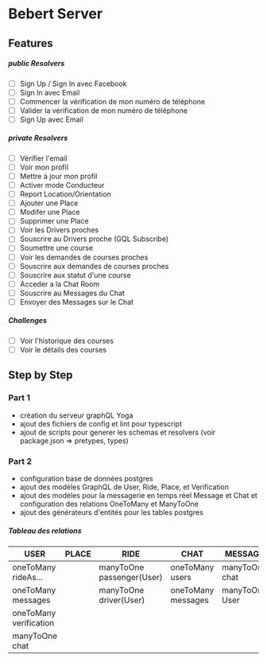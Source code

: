 # Bebert Server

## Features

##### public Resolvers

- [ ] Sign Up / Sign In avec Facebook
- [ ] Sign In avec Email
- [ ] Commencer la vérification de mon numéro de téléphone
- [ ] Valider la vérification de mon numéro de téléphone
- [ ] Sign Up avec Email

##### private Resolvers

- [ ] Vérifier l'email
- [ ] Voir mon profil
- [ ] Mettre à jour mon profil
- [ ] Activer mode Conducteur
- [ ] Report Location/Orientation
- [ ] Ajouter une Place
- [ ] Modifer une Place
- [ ] Supprimer une Place
- [ ] Voir les Drivers proches
- [ ] Souscrire au Drivers proche (GQL Subscribe)
- [ ] Soumettre une course
- [ ] Voir les demandes de courses proches
- [ ] Souscrire aux demandes de courses proches
- [ ] Souscrire aux statut d'une course
- [ ] Acceder a la Chat Room
- [ ] Souscrire au Messages du Chat
- [ ] Envoyer des Messages sur le Chat

##### Challenges

- [ ] Voir l'historique des courses
- [ ] Voir le détails des courses

## Step by Step

### Part 1

- création du serveur graphQL Yoga
- ajout des fichiers de config et lint pour typescript
- ajout de scripts pour generer les schemas et resolvers (voir package.json => pretypes, types)

### Part 2

- configuration base de données postgres
- ajout des modèles GraphQL de User, Ride, Place, et Verification
- ajout des modèles pour la messagerie en temps réel Message et Chat et configuration des relations
  OneToMany et ManyToOne
- ajout des générateurs d'entités pour les tables postgres

##### Tableau des relations

| USER                   | PLACE | RIDE                      | CHAT               | MESSAGE        | VERIFICATION   |
| ---------------------- | ----- | ------------------------- | ------------------ | -------------- | -------------- |
| oneToMany rideAs...    |       | manyToOne passenger(User) | oneToMany users    | manyToOne chat | manyToOne user |
| oneToMany messages     |       | manyToOne driver(User)    | oneToMany messages | manyToOne User |                |
| oneToMany verification |       |                           |                    |                |                |
| manyToOne chat         |       |                           |                    |                |                |
